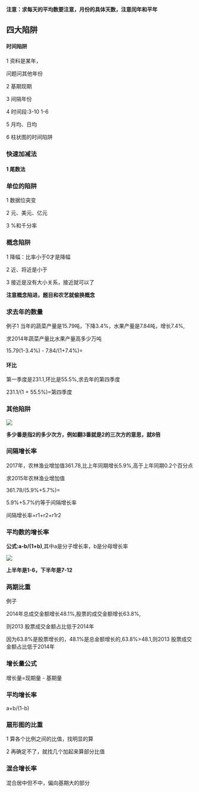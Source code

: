 **注意：求每天的平均数要注意，月份的具体天数，注意闰年和平年**

## 四大陷阱

#### 时间陷阱

1 资料是某年，

问题问其他年份

2 基期现期

3 间隔年份

4 时间段:3-10  1-6

5 月均、日均

6 柱状图的时间陷阱

### 快速加减法

#### 1 尾数法



### 单位的陷阱

1 数据位突变

2 元、美元、亿元

3 %和千分率

### 概念陷阱

1 降幅：比率小于0才是降幅

2 近、将近是小于

3 接近是没有大小关系，接近就可以了

**注意概念陷进，题目和农艺就偷换概念**

### 求去年的数量

例子1 当年的蔬菜产量是15.79吨，下降3.4%，水果产量是7.84吨，增长7.4%,

求2014年蔬菜产量比水果产量高多少万吨

15.79(1-3.4%) - 7.84/(1+7.4%)=

#### 环比

第一季度是231.1,环比是55.5%,求去年的第四季度

231.1/(1 +  55.5%)=第四季度

### 其他陷阱

![](F:\workspace\idea\study\study\note\images\其他陷阱-很相似的词.png)

**多少番是指2的多少次方，例如翻3番就是2的三次方的意思，就8倍**

### 间隔增长率

2017年，农林渔业增加值361.78,比上年同期增长5.9%,高于上年同期0.2个百分点

求2015年农林渔业增加值

361.78/(5.9%+5.7%)=

5.9%+5.7%约等于间隔增长率

间隔增长率=r1+r2+r1r2

### 平均数的增长率

**公式:a-b/(1+b)**,其中a是分子增长率，b是分母增长率

![](F:\workspace\idea\study\study\note\images\平均增长率.png)



**上半年是1-6，下半年是7-12**

### 两期比重

例子

2014年总成交金额增长48.1%,股票的成交金额增长63.8%,

则2013 股票成交金额占比低于2014年

因为63.8%是股票增长的，48.1%是总金额增长的,63.8%>48.1,则2013 股票成交金额占比低于2014年

### 增长量公式

增长量=现期量 - 基期量

###  平均增长率

a+b/(1-b)

### 扇形图的比重

1 算各个比例之间的比值，找明显的算

2 再确定不了，就找几个加起来算部分比值

### 混合增长率

混合居中但不中，偏向基期大的部分